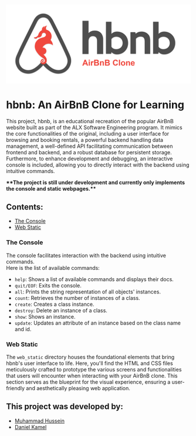 ![hbnb](/web_static/images/hbnb.png)

# hbnb: An AirBnB Clone for Learning
This project, hbnb, is an educational recreation of the popular AirBnB website built as part of the ALX Software Engineering program.  It mimics the core functionalities of the original, including a user interface for browsing and booking rentals, a powerful backend handling data management, a well-defined API facilitating communication between frontend and backend, and a robust database for persistent storage.  Furthermore, to enhance development and debugging, an interactive console is included, allowing you to directly interact with the backend using intuitive commands.

**\*\*The project is still under development and currently only implements the console and static webpages.\*\***

## Contents:
* [The Console](#the-console)
* [Web Static](#web-static)

### The Console
The console facilitates interaction with the backend using intuitive commands.\
Here is the list of available commands:
* `help`: Shows a list of available commands and displays their docs.
* `quit/EOF`: Exits the console.
* `all`: Prints the string representation of all objects' instances.
* `count`: Retrieves the number of instances of a class.
* `create`: Creates a class instance.
* `destroy`: Delete an instance of a class.
* `show`: Shows an instance.
* `update`: Updates an attribute of an instance based on the class name and id.

### Web Static
The `web_static` directory houses the foundational elements that bring hbnb's user interface to life. Here, you'll find the HTML and CSS files meticulously crafted to prototype the various screens and functionalities that users will encounter when interacting with your AirBnB clone. This section serves as the blueprint for the visual experience, ensuring a user-friendly and aesthetically pleasing web application.

## This project was developed by:
* [Muhammad Hussein](https://github.com/muhammadSWE)
* [Daniel Kamel](https://github.com/daniel-kamel)
